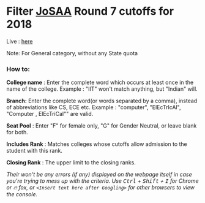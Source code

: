 # Filter [JoSAA](https://josaa.nic.in) Round 7 cutoffs for 2018

Live : [here](https://deutranium.github.io/Automate-the-boring-stuff/Cutoff-filter/)

Note: For General category, without any State quota

### How to:

**College name** : Enter the complete word which occurs at least once in the name of the college. Example : "IIT" won't match anything, but "Indian" will. 

**Branch:** Enter the complete word(or words separated by a comma), instead of abbreviations like CS, ECE etc. Example : "computer", "ElEcTrIcAl", "Computer  ,     ElEcTriCal"" are valid.

**Seat Pool** : Enter "F" for female only, "G" for Gender Neutral, or leave blank for both.

**Includes Rank** : Matches colleges whose cutoffs allow admission to the student with this rank.

**Closing Rank** : The upper limit to the closing ranks.

*Their won't be any errors (if any) displayed on the webpage itself in case you're trying to mess up with the criteria. Use <kbd>Ctrl</kbd> + <kbd>Shift</kbd> + <kbd>I</kbd> for Chrome or :fire: fox, or `<Insert text here after Googling>` for other browsers to view the console.*
